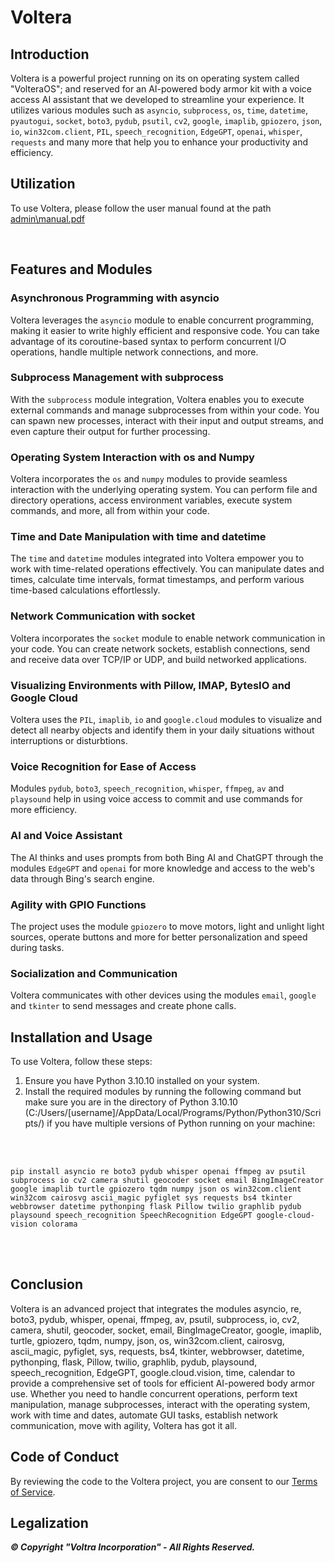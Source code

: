 # Voltera

## Introduction
Voltera is a powerful project running on its on operating system called "VolteraOS"; and reserved for an AI-powered body armor kit with a voice access AI assistant that we developed to streamline your experience. It utilizes various modules such as `asyncio`,  `subprocess`, `os`, `time`, `datetime`, `pyautogui`, `socket`, `boto3`, `pydub`, `psutil`, `cv2`, `google`, `imaplib`, `gpiozero`, `json`, `io`, `win32com.client`, `PIL`, `speech_recognition`, `EdgeGPT`, `openai`, `whisper`, `requests` and many more that help you to enhance your productivity and efficiency.

## Utilization
To use Voltera, please follow the user manual found at the path [admin\manual.pdf](admin\manual.pdf)

<br>

## Features and Modules

### Asynchronous Programming with asyncio
Voltera leverages the `asyncio` module to enable concurrent programming, making it easier to write highly efficient and responsive code. You can take advantage of its coroutine-based syntax to perform concurrent I/O operations, handle multiple network connections, and more.

### Subprocess Management with subprocess
With the `subprocess` module integration, Voltera enables you to execute external commands and manage subprocesses from within your code. You can spawn new processes, interact with their input and output streams, and even capture their output for further processing.

### Operating System Interaction with os and Numpy
Voltera incorporates the `os` and `numpy` modules to provide seamless interaction with the underlying operating system. You can perform file and directory operations, access environment variables, execute system commands, and more, all from within your code.

### Time and Date Manipulation with time and datetime
The `time` and `datetime` modules integrated into Voltera empower you to work with time-related operations effectively. You can manipulate dates and times, calculate time intervals, format timestamps, and perform various time-based calculations effortlessly.

### Network Communication with socket
Voltera incorporates the `socket` module to enable network communication in your code. You can create network sockets, establish connections, send and receive data over TCP/IP or UDP, and build networked applications.

### Visualizing Environments with Pillow, IMAP, BytesIO and Google Cloud
Voltera uses the `PIL`, `imaplib`, `io` and `google.cloud` modules to visualize and detect all nearby objects and identify them in your daily situations without interruptions or disturbtions.

### Voice Recognition for Ease of Access
Modules `pydub`, `boto3`, `speech_recognition`, `whisper`, `ffmpeg`, `av` and `playsound` help in using voice access to commit and use commands for more efficiency.

### AI and Voice Assistant
The AI thinks and uses prompts from both Bing AI and ChatGPT through the modules `EdgeGPT` and `openai` for more knowledge and access to the web's data through Bing's search engine.

### Agility with GPIO Functions
The project uses the module `gpiozero` to move motors, light and unlight light sources, operate buttons and more for better personalization and speed during tasks.

### Socialization and Communication
Voltera communicates with other devices using the modules `email`, `google` and `tkinter` to send messages and create phone calls.



## Installation and Usage
To use Voltera, follow these steps:

1. Ensure you have Python 3.10.10 installed on your system.
2. Install the required modules by running the following command but make sure you are in the directory of Python 3.10.10 (C:/Users/[username]/AppData/Local/Programs/Python/Python310/Scripts/) if you have multiple versions of Python running on your machine:

<br>
<br>

```shell
pip install asyncio re boto3 pydub whisper openai ffmpeg av psutil subprocess io cv2 camera shutil geocoder socket email BingImageCreator google imaplib turtle gpiozero tqdm numpy json os win32com.client win32com cairosvg ascii_magic pyfiglet sys requests bs4 tkinter webbrowser datetime pythonping flask Pillow twilio graphlib pydub playsound speech_recognition SpeechRecognition EdgeGPT google-cloud-vision colorama
```

<br>
<br>

## Conclusion
Voltera is an advanced project that integrates the modules asyncio, re, boto3, pydub, whisper, openai, ffmpeg, av, psutil, subprocess, io, cv2, camera, shutil, geocoder, socket, email, BingImageCreator, google, imaplib, turtle, gpiozero, tqdm, numpy, json, os, win32com.client, cairosvg, ascii_magic, pyfiglet, sys, requests, bs4, tkinter, webbrowser, datetime, pythonping, flask, Pillow, twilio, graphlib, pydub, playsound, speech_recognition, EdgeGPT, google.cloud.vision, time, calendar to provide a comprehensive set of tools for efficient AI-powered body armor use. Whether you need to handle concurrent operations, perform text manipulation, manage subprocesses, interact with the operating system, work with time and dates, automate GUI tasks, establish network communication, move with agility, Voltera has got it all.


## Code of Conduct

By reviewing the code to the Voltera project, you are consent to our [Terms of Service](https://voltra.dev/tos.html).


## Legalization ##
***© Copyright "Voltra Incorporation" - All Rights Reserved.***
